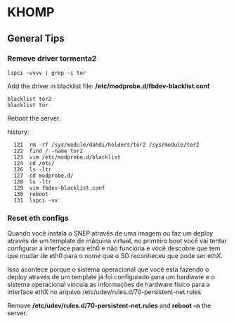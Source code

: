 # KHOMP

## General Tips

### Remove driver tormenta2

```
lspci -vvvv | grep -i tor
```

Add the driver in blacklist file: **/etc/modprobe.d/fbdev-blacklist.conf**  

```
blacklist tor2
blacklist tor
```

Reboot the server.  

history: 
```120  find / -name tor2
  121  rm -rf /sys/module/dahdi/holders/tor2 /sys/module/tor2
  122  find / -name tor2
  123  vim /etc/modprobe.d/blacklist
  124  cd /etc/
  126  ls -ltr
  127  cd modprobe.d/
  128  ls -ltr
  129  vim fbdev-blacklist.conf 
  130  reboot
  131  lspci -vv
```

### Reset eth configs

Quando você instala o SNEP através de uma imagem ou faz um deploy através de um template de máquina virtual, no primeiro boot você vai tentar configurar a interface para eth0 e não funciona e você descobre que tem que mudar de eth0 para o nome que o SO reconheceu que pode ser ethX.

Isso acontece porque o sistema operacional que você esta fazendo o deploy através de um template já foi configurado para um hardware e o sistema operacional vincula as informações de hardware físico para a interface ethX no arquivo /etc/udev/rules.d/70-persistent-net.rules

Remove **/etc/udev/rules.d/70-persistent-net.rules** and **reboot -n** the server.
